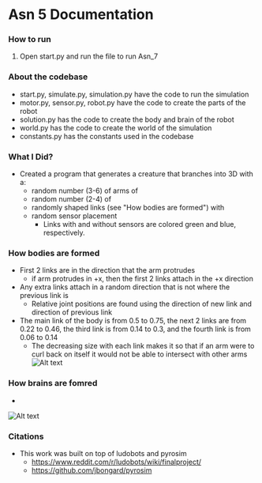 # Asn 5 Documentation

### How to run 
1. Open start.py and run the file to run Asn_7

### About the codebase
- start.py, simulate.py, simulation.py have the code to run the simulation
- motor.py, sensor.py, robot.py have the code to create the parts of the robot
- solution.py has the code to create the body and brain of the robot
- world.py has the code to create the world of the simulation
- constants.py has the constants used in the codebase

### What I Did?
-  Created a program that generates a creature that branches into 3D with a:
    - random number (3-6) of arms of 
    - random number (2-4) of
    - randomly shaped links (see "How bodies are formed") with
    - random sensor placement
        - Links with and without sensors are colored green and blue, respectively.

### How bodies are formed
- First 2 links are in the direction that the arm protrudes
    - if arm protrudes in +x, then the first 2 links attach in the +x direction
- Any extra links attach in a random direction that is not where the previous link is
    - Relative joint positions are found using the direction of new link and direction of previous link
- The main link of the body is from 0.5 to 0.75, the next 2 links are from 0.22 to 0.46, the third link is from 0.14 to 0.3, and the fourth link is from 0.06 to 0.14
    - The decreasing size with each link makes it so that if an arm were to curl back on itself it would not be able to intersect with other arms
![Alt text](relative/path/to/body_diagam.jpg?raw=true "Diagram of Body")

### How brains are fomred
-
![Alt text](relative/path/to/brain_diagam.jpg?raw=true "Diagram of Body")

### Citations 
- This work was built on top of ludobots and pyrosim
    - https://www.reddit.com/r/ludobots/wiki/finalproject/
    - https://github.com/jbongard/pyrosim 
